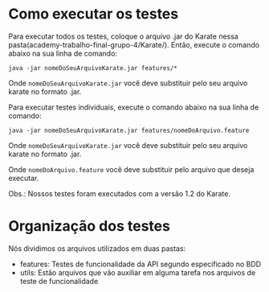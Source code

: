 # Como executar os testes

Para executar todos os testes, coloque o arquivo .jar do Karate nessa pasta(academy-trabalho-final-grupo-4/Karate/). Então, execute o comando abaixo na sua linha de comando:

```shell
java -jar nomeDoSeuArquivoKarate.jar features/*
```

Onde `nomeDoSeuArquivoKarate.jar` você deve substituir pelo seu arquivo karate no formato .jar.

Para executar testes individuais, execute o comando abaixo na sua linha de comando:

```shell
java -jar nomeDoSeuArquivoKarate.jar features/nomeDoArquivo.feature
```

Onde `nomeDoSeuArquivoKarate.jar` você deve substituir pelo seu arquivo karate no formato .jar.

Onde `nomeDoArquivo.feature` você deve substituir pelo arquivo que deseja executar.

Obs.: Nossos testes foram executados com a versão 1.2 do Karate.

# Organização dos testes

Nós dividimos os arquivos utilizados em duas pastas:
 - features: Testes de funcionalidade da API segundo especificado no BDD
 - utils: Estão arquivos que vão auxiliar em alguma tarefa nos arquivos de teste de funcionalidade
